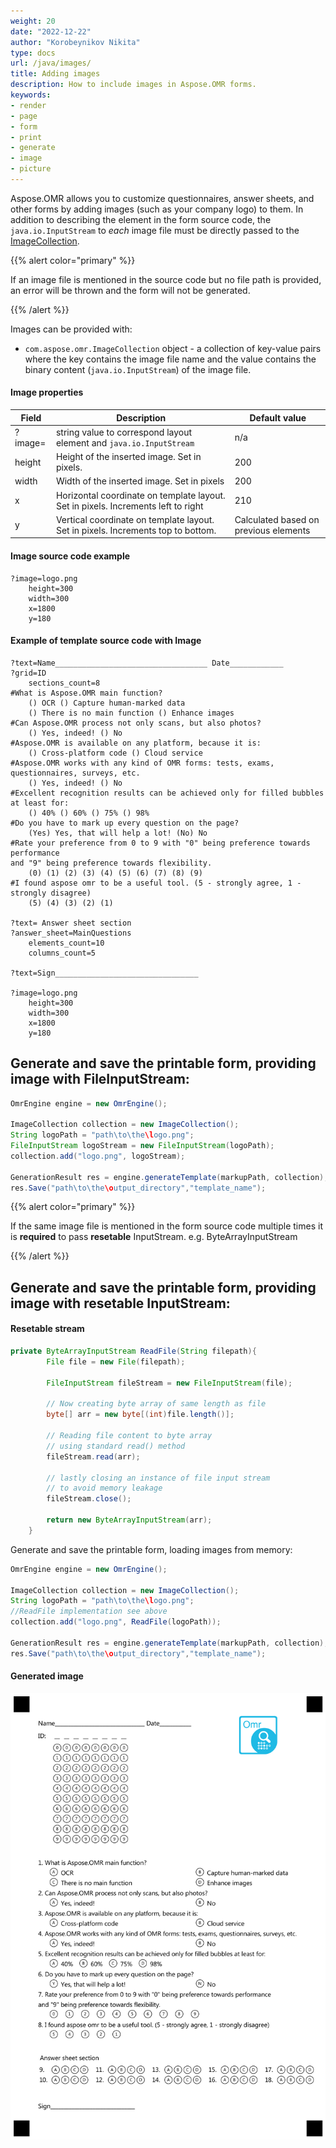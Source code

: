```yaml
---
weight: 20
date: "2022-12-22"
author: "Korobeynikov Nikita"
type: docs
url: /java/images/
title: Adding images
description: How to include images in Aspose.OMR forms.
keywords:
- render
- page
- form
- print
- generate
- image
- picture
---
```


Aspose.OMR allows you to customize questionnaires, answer sheets, and other forms by adding images (such as your company logo) to them. In addition to describing the element in the form source code, the `java.io.InputStream` to _each_ image file must be directly passed to the [ImageCollection](https://reference.aspose.com/omr/java/com.aspose.omr/ImageCollection).

{{% alert color="primary" %}}

If an image file is mentioned in the source code but no file path is provided, an error will be thrown and the form will not be generated.

{{% /alert %}}

Images can be provided with:

- `com.aspose.omr.ImageCollection` object - a collection of key-value pairs where the key contains the image file name and the value contains the binary content (`java.io.InputStream`) of the image file.

#### Image properties
Field | Description | Default value
--- | ------- | --------
?image=|string value to correspond layout element and `java.io.InputStream`| n/a
height| Height of the inserted image. Set in pixels.  | 200
width | Width of the inserted image. Set in pixels | 200
x | Horizontal coordinate on template layout. Set in pixels. Increments left to right| 210
y | Vertical coordinate on template layout. Set in pixels. Increments top to bottom. </br> | Calculated based on previous elements

#### Image source code example
```
?image=logo.png
	height=300
	width=300
	x=1800
	y=180
```



#### Example of template source code with Image

```
?text=Name__________________________________ Date____________
?grid=ID
	sections_count=8
#What is Aspose.OMR main function?
	() OCR () Capture human-marked data
	() There is no main function () Enhance images
#Can Aspose.OMR process not only scans, but also photos?
	() Yes, indeed! () No
#Aspose.OMR is available on any platform, because it is:
	() Cross-platform code () Cloud service
#Aspose.OMR works with any kind of OMR forms: tests, exams, questionnaires, surveys, etc.
	() Yes, indeed! () No
#Excellent recognition results can be achieved only for filled bubbles at least for:
	() 40% () 60% () 75% () 98%
#Do you have to mark up every question on the page?
	(Yes) Yes, that will help a lot! (No) No
#Rate your preference from 0 to 9 with "0" being preference towards performance
and "9" being preference towards flexibility.
	(0) (1) (2) (3) (4) (5) (6) (7) (8) (9)
#I found aspose omr to be a useful tool. (5 - strongly agree, 1 - strongly disagree)
	(5) (4) (3) (2) (1)

?text= Answer sheet section
?answer_sheet=MainQuestions
	elements_count=10
	columns_count=5

?text=Sign________________________________

?image=logo.png
	height=300
	width=300
	x=1800
	y=180
```

## Generate and save the printable form, providing image with FileInputStream:

```java
OmrEngine engine = new OmrEngine();

ImageCollection collection = new ImageCollection();
String logoPath = "path\to\the\logo.png";
FileInputStream logoStream = new FileInputStream(logoPath);
collection.add("logo.png", logoStream);

GenerationResult res = engine.generateTemplate(markupPath, collection);
res.Save("path\to\the\output_directory","template_name");

```


{{% alert color="primary" %}}

If the same image file is mentioned in the form source code multiple times it is **required** to pass **resetable** InputStream. e.g. ByteArrayInputStream

{{% /alert %}}


## Generate and save the printable form, providing image with resetable InputStream:

#### Resetable stream
```java
private ByteArrayInputStream ReadFile(String filepath){
		File file = new File(filepath);

		FileInputStream fileStream = new FileInputStream(file);

		// Now creating byte array of same length as file
		byte[] arr = new byte[(int)file.length()];

		// Reading file content to byte array
		// using standard read() method
		fileStream.read(arr);

		// lastly closing an instance of file input stream
		// to avoid memory leakage
		fileStream.close();

		return new ByteArrayInputStream(arr);
    }
```

Generate and save the printable form, loading images from memory:

```java
OmrEngine engine = new OmrEngine();

ImageCollection collection = new ImageCollection();
String logoPath = "path\to\the\logo.png";
//ReadFile implementation see above
collection.add("logo.png", ReadFile(logoPath));

GenerationResult res = engine.generateTemplate(markupPath, collection);
res.Save("path\to\the\output_directory","template_name");
```

#### Generated image
![Template with image](template.png)



